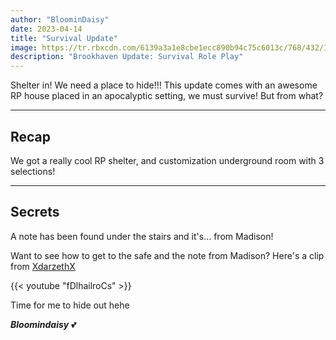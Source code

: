```yaml
---
author: "BloominDaisy"
date: 2023-04-14
title: "Survival Update"
image: https://tr.rbxcdn.com/6139a3a1e8cbe1ecc890b94c75c6013c/768/432/Image/Png
description: "Brookhaven Update: Survival Role Play"
---
```


Shelter in! We need a place to hide!!! This update comes with an awesome RP house placed in an apocalyptic setting, we must survive! But from what?

---
## Recap

We got a really cool RP shelter, and customization underground room with 3 selections!

---

## Secrets

A note has been found under the stairs and it's... from Madison!

Want to see how to get to the safe and the note from Madison? Here's a clip from [XdarzethX](https://www.youtube.com/@XdarzethX)

{{< youtube "fDlhailroCs" >}}

Time for me to hide out hehe

_**Bloomindaisy**_ <span class="nowrap"><span class="emojify">💕</span>